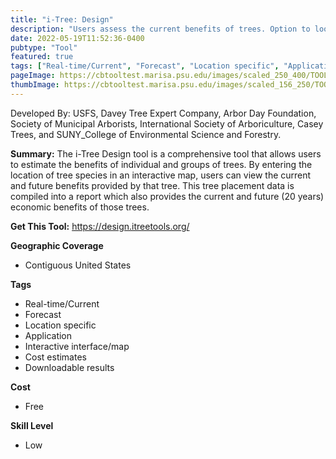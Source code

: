 ```yaml
---
title: "i-Tree: Design"
description: "Users assess the current benefits of trees. Option to look at data for the current year, in 100 years, and then as combined benefits over the next 10 years."
date: 2022-05-19T11:52:36-0400
pubtype: "Tool"
featured: true
tags: ["Real-time/Current", "Forecast", "Location specific", "Application", "Interactive interface/map", "Cost estimates", "Downloadable results"]
pageImage: https://cbtooltest.marisa.psu.edu/images/scaled_250_400/TOOLID_57.2_ScreenCapture-1.png
thumbImage: https://cbtooltest.marisa.psu.edu/images/scaled_156_250/TOOLID_57.2_ScreenCapture-1.png
---
```

Developed By: USFS, Davey Tree Expert Company, Arbor Day Foundation, Society of Municipal Arborists, International Society of Arboriculture, Casey Trees, and SUNY_College of Environmental Science and Forestry.

**Summary:** The i-Tree Design tool is a comprehensive tool that allows users to estimate the benefits of individual and groups of trees. By entering the location of tree species in an interactive map, users can view the current and future benefits provided by that tree. This tree placement data is compiled into a report which also provides the current and future (20 years) economic benefits of those trees.

__**Get This Tool:**__ https://design.itreetools.org/

__**Geographic Coverage**__
- Contiguous United States

__**Tags**__
-  Real-time/Current
-  Forecast
-  Location specific
-  Application
-  Interactive interface/map
-  Cost estimates
-  Downloadable results

__**Cost**__
- Free

__**Skill Level**__
- Low
